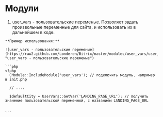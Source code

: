 Модули
============

  1. user_vars - пользовательские переменые. Позволяет задать произвольные переменные для сайта, и использовать их в дальнейшем в коде.

    **Пример использования:**

    ![user_vars - пользовательские переменые](https://raw2.github.com/Londeren/Bitrix/master/modules/user_vars/user_vars.png "user_vars - пользовательские переменые")

    ```php
    <?php
      CModule::IncludeModule('user_vars'); // подключить модуль, например в init.php

      // ....

      $defaultCity = UserVars::GetVar('LANDING_PAGE_URL'); // получить значение пользовательской переменной, с названием LANDING_PAGE_URL


    ```